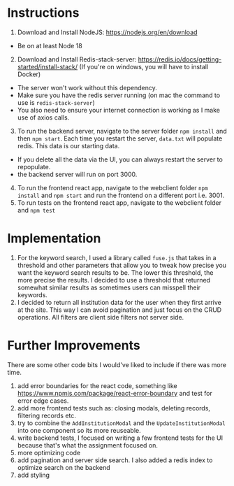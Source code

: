 # Instructions

1. Download and Install NodeJS: https://nodejs.org/en/download

- Be on at least Node 18

2. Download and Install Redis-stack-server: https://redis.io/docs/getting-started/install-stack/
   (If you're on windows, you will have to install Docker)

- The server won't work without this dependency.
- Make sure you have the redis server running (on mac the command to use is `redis-stack-server`)
- You also need to ensure your internet connection is working as I make use of axios calls.

3. To run the backend server, navigate to the server folder `npm install` and then `npm start`. Each time you restart the server, `data.txt` will populate redis. This data is our starting data.

- If you delete all the data via the UI, you can always restart the server to repopulate.
- the backend server will run on port 3000.

4. To run the frontend react app, navigate to the webclient folder `npm install` and `npm start` and run the frontend on a different port i.e. 3001.
5. To run tests on the frontend react app, navigate to the webclient folder and `npm test`

# Implementation

1. For the keyword search, I used a library called `fuse.js` that takes in a threshold and other parameters that allow you to tweak how precise you want the keyword search results to be. The lower this threshold, the more precise the results. I decided to use a threshold that returned somewhat similar results as sometimes users can misspell their keywords.
2. I decided to return all institution data for the user when they first arrive at the site. This way I can avoid pagination and just focus on the CRUD operations. All filters are client side filters not server side.

# Further Improvements

There are some other code bits I would've liked to include if there was more time.

1. add error boundaries for the react code, something like https://www.npmjs.com/package/react-error-boundary and test for error edge cases.
2. add more frontend tests such as: closing modals, deleting records, filtering records etc.
3. try to combine the `AddInstitutionModal` and the `UpdateInstitutionModal` into one component so its more reuseable.
4. write backend tests, I focused on writing a few frontend tests for the UI because that's what the assignment focused on.
5. more optimizing code
6. add pagination and server side search. I also added a redis index to optimize search on the backend
7. add styling
